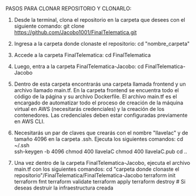 PASOS PARA CLONAR REPOSITORIO Y CLONARLO:

1. Desde la terminal, clona el repositorio en la carpeta que desees con el siguiente comando:
  git clone https://github.com/Jacobo1001/FinalTelematica.git

2. Ingresa a la carpeta donde clonaste el repositorio:
  cd "nombre_carpeta"

3. Accede a la carpeta FinalTelematica:
  cd FinalTelematica

4. Luego, entra a la carpeta FinalTelematica-Jacobo:
  cd FinalTelematica-Jacobo

5. Dentro de esta carpeta encontrarás una carpeta llamada frontend y un archivo llamado main.tf. En la carpeta frontend se encuentra todo el código de la página y su archivo Dockerfile. El archivo main.tf es el encargado de automatizar todo el proceso de creación de la máquina virtual en AWS (necesitarás credenciales) y la creación de los contenedores. Las credenciales deben estar configuradas previamente en AWS CLI.

6. Necesitarás un par de claves que crearás con el nombre "llaveIac" y de tamaño 4096 en la carpeta .ssh. Ejecuta los siguientes comandos:
  cd ~/.ssh  
  ssh-keygen -b 4096 
  chmod 400 llaveIaC 
  chmod 400 llaveIaC.pub
  cd ..  

7. Una vez dentro de la carpeta FinalTelematica-Jacobo, ejecuta el archivo main.tf con los siguientes comandos:
  cd "carpeta donde clonaste el repositorio"/FinalTelematica/FinalTelematica-Jacobo
  terraform init
  terraform fmt
  terraform validate
  terraform apply
  terraform destroy  # Si deseas destruir la infraestructura creada
